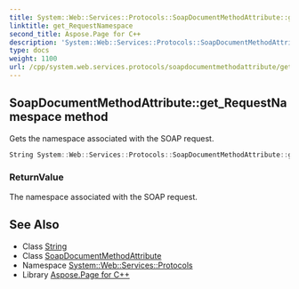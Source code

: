 ```yaml
---
title: System::Web::Services::Protocols::SoapDocumentMethodAttribute::get_RequestNamespace method
linktitle: get_RequestNamespace
second_title: Aspose.Page for C++
description: 'System::Web::Services::Protocols::SoapDocumentMethodAttribute::get_RequestNamespace method. Gets the namespace associated with the SOAP request in C++.'
type: docs
weight: 1100
url: /cpp/system.web.services.protocols/soapdocumentmethodattribute/get_requestnamespace/
---
```

## SoapDocumentMethodAttribute::get_RequestNamespace method


Gets the namespace associated with the SOAP request.

```cpp
String System::Web::Services::Protocols::SoapDocumentMethodAttribute::get_RequestNamespace()
```


### ReturnValue

The namespace associated with the SOAP request.

## See Also

* Class [String](../../../system/string/)
* Class [SoapDocumentMethodAttribute](../)
* Namespace [System::Web::Services::Protocols](../../)
* Library [Aspose.Page for C++](../../../)
